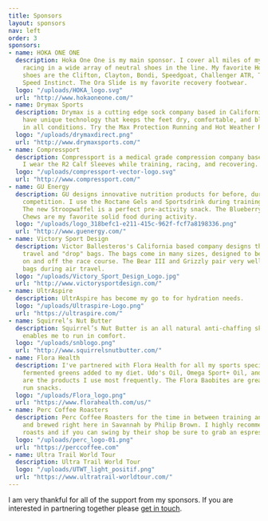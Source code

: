```yaml
---
title: Sponsors
layout: sponsors
nav: left
order: 3
sponsors:
- name: HOKA ONE ONE
  description: Hoka One One is my main sponsor. I cover all miles of my training and
    racing in a wide array of neutral shoes in the line. My favorite Hoka One One
    shoes are the Clifton, Clayton, Bondi, Speedgoat, Challenger ATR, Tracer, and
    Speed Instinct. The Ora Slide is my favorite recovery footwear.
  logo: "/uploads/HOKA_logo.svg"
  url: "http://www.hokaoneone.com/"
- name: Drymax Sports
  description: Drymax is a cutting edge sock company based in California. The socks
    have unique technology that keeps the feet dry, comfortable, and blister free
    in all conditions. Try the Max Protection Running and Hot Weather Running models.
  logo: "/uploads/drymaxdirect.png"
  url: "http://www.drymaxsports.com/"
- name: Compressport
  description: Compressport is a medical grade compression company based in Switzerland.
    I wear the R2 Calf Sleeves while training, racing, and recovering.
  logo: "/uploads/compressport-vector-logo.svg"
  url: "http://www.compressport.com/"
- name: GU Energy
  description: GU designs innovative nutrition products for before, during, and after
    competition. I use the Roctane Gels and Sportsdrink during training and racing.
    The new Stroopwaffel is a perfect pre-activity snack. The Blueberry Pomegranate
    Chews are my favorite solid food during activity.
  logo: "/uploads/logo_318befc1-e211-415c-962f-fcf7a8198336.png"
  url: "http://www.guenergy.com/"
- name: Victory Sport Design
  description: Victor Ballesteros's California based company designs the highest quality
    travel and "drop" bags. The bags come in many sizes, designed to be used both
    on and off the race course. The Bear III and Grizzly pair very well as travel
    bags during air travel.
  logo: "/uploads/Victory_Sport_Design_Logo.jpg"
  url: "http://www.victorysportdesign.com/"
- name: UltrAspire
  description: UltrAspire has become my go to for hydration needs.
  logo: "/uploads/Ultraspire-Logo.png"
  url: "https://ultraspire.com/"
- name: Squirrel’s Nut Butter
  description: Squirrel’s Nut Butter is an all natural anti-chaffing skin salve that
    enables me to run in comfort.
  logo: "/uploads/snblogo.png"
  url: "http://www.squirrelsnutbutter.com/"
- name: Flora Health
  description: I've partnered with Flora Health for all my sports specific oils and
    fermented greens added to my diet. Udo's Oil, Omega Sport+ Oil, and Green Blend
    are the products I use most frequently. The Flora Baobites are great pre/post
    run snacks.
  logo: "/uploads/Flora_logo.png"
  url: "https://www.florahealth.com/us/"
- name: Perc Coffee Roasters
  description: Perc Coffee Roasters for the time in between training and racing. Roasted
    and brewed right here in Savannah by Philip Brown. I highly recommend their Ethopian
    roasts and if you can swing by their shop be sure to grab an espresso tonic.
  logo: "/uploads/perc_logo-01.png"
  url: "https://perccoffee.com"
- name: Ultra Trail World Tour
  description: Ultra Trail World Tour
  logo: "/uploads/UTWT_light_positif.png"
  url: "https://www.ultratrail-worldtour.com/"
---
```


I am very thankful for all of the support from my sponsors. If you are interested in partnering together please [get in touch](/contact).
